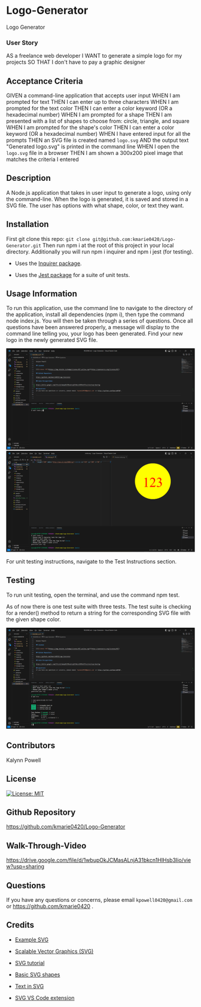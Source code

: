 # Logo-Generator
Logo Generator
### User Story

AS a freelance web developer
I WANT to generate a simple logo for my projects
SO THAT I don't have to pay a graphic designer

## Acceptance Criteria

GIVEN a command-line application that accepts user input
WHEN I am prompted for text
THEN I can enter up to three characters
WHEN I am prompted for the text color
THEN I can enter a color keyword (OR a hexadecimal number)
WHEN I am prompted for a shape
THEN I am presented with a list of shapes to choose from: circle, triangle, and square
WHEN I am prompted for the shape's color
THEN I can enter a color keyword (OR a hexadecimal number)
WHEN I have entered input for all the prompts
THEN an SVG file is created named `logo.svg`
AND the output text "Generated logo.svg" is printed in the command line
WHEN I open the `logo.svg` file in a browser
THEN I am shown a 300x200 pixel image that matches the criteria I entered

## Description

A Node.js application that takes in user input to generate a logo, using only the command-line. When the logo is generated, it is saved and stored in a SVG file. The user has options with what shape, color, or text they want.

## Installation

First git clone this repo: `git clone git@github.com:kmarie0420/Logo-Generator.git` 
Then run npm i at the root of this project in your local directory.
Additionally you will run npm i inquirer and npm i jest (for testing).

  * Uses the [Inquirer package](https://www.npmjs.com/package/inquirer/v/8.2.4).

  * Uses the [Jest package](https://www.npmjs.com/package/jest) for a suite of unit tests.

## Usage Information

To run this application, use the command line to navigate to the directory of the application, install all dependencies (npm i), then type the command node index.js. You will then be taken through a series of questions. Once all questions have been answered properly, a message will display to the command line telling you, your logo has been generated. Find your new logo in the newly generated SVG file.

![Alt text](screenshots/invoking.png)
![Alt text](screenshots/prompts-svgPreview.png)

For unit testing instructions, navigate to the Test Instructions section.

## Testing

To run unit testing, open the terminal, and use the command npm test.

As of now there is one test suite with three tests. The test suite is checking for a render() method to return a string for the corresponding SVG file with the given shape color.

![Alt text](screenshots/testing.png)

## Contributors

Kalynn Powell

## License

[![License: MIT](https://img.shields.io/badge/License-MIT-yellow.svg)](https://opensource.org/licenses/MIT)

## Github Repository

https://github.com/kmarie0420/Logo-Generator

## Walk-Through-Video

https://drive.google.com/file/d/1wbupOkJCMasALnjA31bkcn1HIHsb3Iio/view?usp=sharing

## Questions

If you have any questions or concerns, please email `kpowell0420@gmail.com` or https://github.com/kmarie0420 .  

## Credits

* [Example SVG](https://static.fullstack-bootcamp.com/fullstack-ground/module-10/circle.svg)

* [Scalable Vector Graphics (SVG)](https://en.wikipedia.org/wiki/Scalable_Vector_Graphics)

* [SVG tutorial](https://developer.mozilla.org/en-US/docs/Web/SVG/Tutorial)

* [Basic SVG shapes](https://developer.mozilla.org/en-US/docs/Web/SVG/Tutorial/Basic_Shapes)

* [Text in SVG](https://developer.mozilla.org/en-US/docs/Web/SVG/Tutorial/Texts)

* [SVG VS Code extension](https://marketplace.visualstudio.com/items?itemName=jock.svg)



